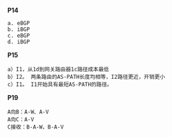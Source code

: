 **P14**

~~~
a. eBGP
b. iBGP
c. eBGP
d. iBGP
~~~

**P15**

~~~
a）I1，从1d到网关路由器1c路径成本最低 
b）I2。 两条路由的AS-PATH长度均相等，I2路径更近，开销更小 
c）I1。 I1开始具有最短AS-PATH的路径。
~~~

**P19**

~~~
A向B：A-W、A-V
A向C：A-V
C接收：B-A-W，B-A-V
~~~

